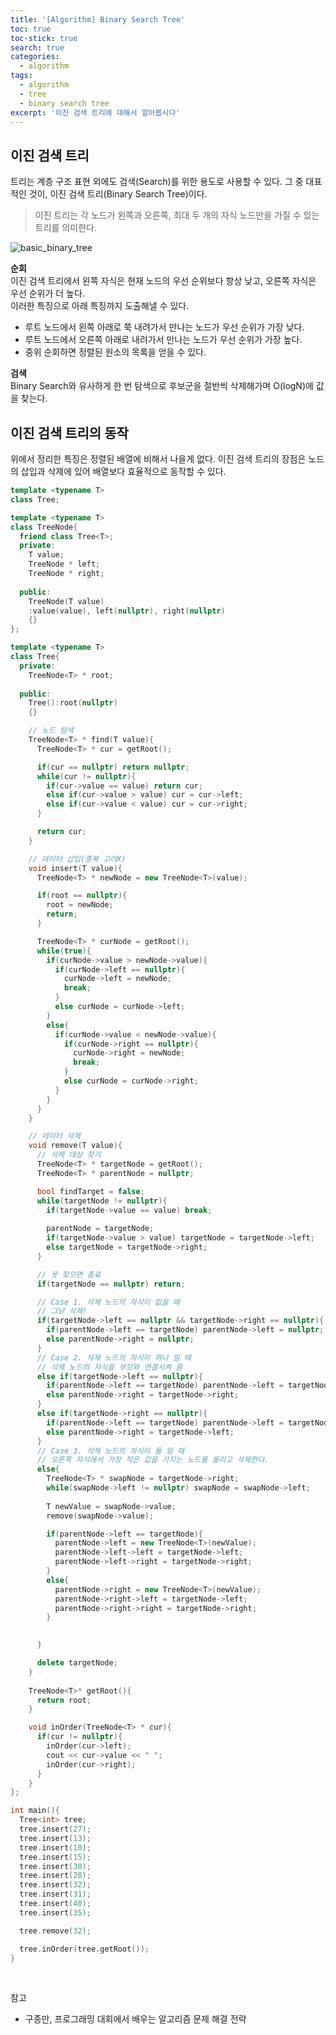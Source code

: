 ```yaml
---
title: '[Algorithm] Binary Search Tree'
toc: true
toc-stick: true
search: true
categories:
  - algorithm
tags:
  - algorithm
  - tree
  - binary search tree
excerpt: '이진 검색 트리에 대해서 알아봅시다'
---
```


## 이진 검색 트리

트리는 계층 구조 표현 외에도 검색(Search)를 위한 용도로 사용할 수 있다.
그 중 대표적인 것이, 이진 검색 트리(Binary Search Tree)이다.

> 이진 트리는 각 노드가 왼쪽과 오른쪽, 최대 두 개의 자식 노드만을 가질 수 있는 트리를 의미한다.  

![basic_binary_tree](/assets/images/algorithm/basic_binary_tree.png)


**순회**  
이진 검색 트리에서 왼쪽 자식은 현재 노드의 우선 순위보다 항상 낮고, 오른쪽 자식은 우선 순위가 더 높다.  
이러한 특징으로 아래 특징까지 도출해낼 수 있다.

- 루트 노드에서 왼쪽 아래로 쭉 내려가서 만나는 노드가 우선 순위가 가장 낮다.
- 루트 노드에서 오른쪽 아래로 내려가서 만나는 노드가 우선 순위가 가장 높다.
- 중위 순회하면 정렬된 원소의 목록을 얻을 수 있다.


**검색**  
Binary Search와 유사하게 한 번 탐색으로 후보군을 절반씩 삭제해가며 O(logN)에 값을 찾는다.  


## 이진 검색 트리의 동작  

위에서 정리한 특징은 정렬된 배열에 비해서 나을게 없다. 
이진 검색 트리의 장점은 노드의 삽입과 삭제에 있어 배열보다 효율적으로 동작할 수 있다.  

``` cpp
template <typename T>
class Tree;

template <typename T>
class TreeNode{
  friend class Tree<T>;
  private:
    T value;
    TreeNode * left;
    TreeNode * right;
  
  public:
    TreeNode(T value)
    :value(value), left(nullptr), right(nullptr)
    {}
};

template <typename T>
class Tree{
  private:
    TreeNode<T> * root;
  
  public:
    Tree():root(nullptr)
    {}

    // 노드 탐색
    TreeNode<T> * find(T value){
      TreeNode<T> * cur = getRoot();

      if(cur == nullptr) return nullptr;
      while(cur != nullptr){
        if(cur->value == value) return cur;
        else if(cur->value > value) cur = cur->left;
        else if(cur->value < value) cur = cur->right;
      }

      return cur;
    }

    // 데이터 삽입(중복 고려X)
    void insert(T value){
      TreeNode<T> * newNode = new TreeNode<T>(value);

      if(root == nullptr){
        root = newNode;
        return;
      }

      TreeNode<T> * curNode = getRoot();
      while(true){
        if(curNode->value > newNode->value){
          if(curNode->left == nullptr){
            curNode->left = newNode;
            break;
          }
          else curNode = curNode->left;
        }
        else{
          if(curNode->value < newNode->value){
            if(curNode->right == nullptr){
              curNode->right = newNode;
              break;
            }
            else curNode = curNode->right;
          }
        }        
      }
    }

    // 데이터 삭제
    void remove(T value){
      // 삭제 대상 찾기
      TreeNode<T> * targetNode = getRoot();
      TreeNode<T> * parentNode = nullptr;

      bool findTarget = false;
      while(targetNode != nullptr){
        if(targetNode->value == value) break;
        
        parentNode = targetNode;
        if(targetNode->value > value) targetNode = targetNode->left;
        else targetNode = targetNode->right;
      }

      // 못 찾으면 종료
      if(targetNode == nullptr) return;

      // Case 1. 삭제 노드의 자식이 없을 때
      // 그냥 삭제!
      if(targetNode->left == nullptr && targetNode->right == nullptr){
        if(parentNode->left == targetNode) parentNode->left = nullptr;
        else parentNode->right = nullptr;
      }
      // Case 2. 삭제 노드의 자식이 하나 일 때
      // 삭제 노드의 자식을 부모와 연결시켜 줌
      else if(targetNode->left == nullptr){
        if(parentNode->left == targetNode) parentNode->left = targetNode->right;
        else parentNode->right = targetNode->right;
      }
      else if(targetNode->right == nullptr){
        if(parentNode->left == targetNode) parentNode->left = targetNode->left;
        else parentNode->right = targetNode->left;
      }
      // Case 3. 삭제 노드의 자식이 둘 일 때
      // 오른쪽 자식에서 가장 작은 값을 가지는 노드를 올리고 삭제한다.
      else{
        TreeNode<T> * swapNode = targetNode->right;
        while(swapNode->left != nullptr) swapNode = swapNode->left;
        
        T newValue = swapNode->value;
        remove(swapNode->value);

        if(parentNode->left == targetNode){
          parentNode->left = new TreeNode<T>(newValue);
          parentNode->left->left = targetNode->left;
          parentNode->left->right = targetNode->right;
        }
        else{
          parentNode->right = new TreeNode<T>(newValue);
          parentNode->right->left = targetNode->left;
          parentNode->right->right = targetNode->right;
        }

        
      }

      delete targetNode;
    }
    
    TreeNode<T>* getRoot(){
      return root;
    }

    void inOrder(TreeNode<T> * cur){
      if(cur != nullptr){
        inOrder(cur->left);
        cout << cur->value << " ";
        inOrder(cur->right);
      }
    }
};

int main(){
  Tree<int> tree;
  tree.insert(27);
  tree.insert(13);
  tree.insert(10);
  tree.insert(15);
  tree.insert(30);
  tree.insert(28);
  tree.insert(32);
  tree.insert(31);
  tree.insert(40);
  tree.insert(35);

  tree.remove(32);

  tree.inOrder(tree.getRoot());
}
```  

<br/>

참고
- 구종만, 프로그래밍 대회에서 배우는 알고리즘 문제 해결 전략